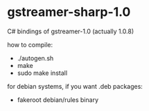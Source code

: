gstreamer-sharp-1.0
===

C# bindings of gstreamer-1.0 (actually 1.0.8)

how to compile:
  - ./autogen.sh
  - make
  - sudo make install

for debian systems, if you want .deb packages:
  - fakeroot debian/rules binary
